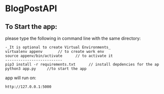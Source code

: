 # BlogPostAPI
## To Start the app: 
please type the following in command line with the same directory: 
```
-_It is optional to create Virtual Environments_ 
virtualenv appenv       // to create work env
source appenv/bin/activate      // to activate it
--------------------------
pip3 install -r requirements.txt      // install depdencies for the ap 
python3 app.py     //to start the app 

```
app will run on:
```
http://127.0.0.1:5000
```